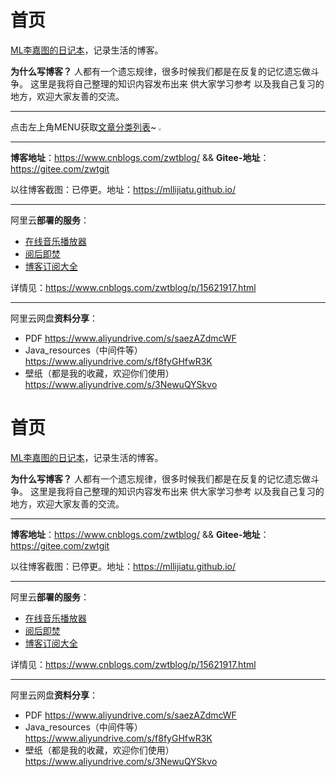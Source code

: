 # 首页

[ML李嘉图的日记本](http://47.100.252.149:8090/)，记录生活的博客。

**为什么写博客？**
人都有一个遗忘规律，很多时候我们都是在反复的记忆遗忘做斗争。
这里是我将自己整理的知识内容发布出来  供大家学习参考  以及我自己复习的地方，欢迎大家友善的交流。

------

点击左上角MENU获取[文章分类列表](https://www.cnblogs.com/zwtblog/tag/)~
<img src="https://img2020.cnblogs.com/blog/2465789/202111/2465789-20211117162931400-1188013263.png" style="zoom:25%;" />

------

**博客地址**：https://www.cnblogs.com/zwtblog/   &&  **Gitee-地址**：https://gitee.com/zwtgit    

以往博客截图：已停更。地址：https://mllijiatu.github.io/

------

阿里云**部署的服务**：

- [在线音乐播放器](http://47.100.252.149:264/)
- [阅后即焚](http://47.100.252.149:3000/)
- [博客订阅大全](http://47.100.252.149)

详情见：https://www.cnblogs.com/zwtblog/p/15621917.html

------

阿里云网盘**资料分享**：

- PDF https://www.aliyundrive.com/s/saezAZdmcWF
- Java_resources（中间件等）https://www.aliyundrive.com/s/f8fyGHfwR3K
- 壁纸（都是我的收藏，欢迎你们使用） https://www.aliyundrive.com/s/3NewuQYSkvo

# 首页

[ML李嘉图的日记本](http://47.100.252.149:8090/)，记录生活的博客。

**为什么写博客？**
人都有一个遗忘规律，很多时候我们都是在反复的记忆遗忘做斗争。
这里是我将自己整理的知识内容发布出来  供大家学习参考  以及我自己复习的地方，欢迎大家友善的交流。

------

**博客地址**：https://www.cnblogs.com/zwtblog/   &&  **Gitee-地址**：https://gitee.com/zwtgit    

以往博客截图：已停更。地址：https://mllijiatu.github.io/

------

阿里云**部署的服务**：

- [在线音乐播放器](http://47.100.252.149:264/)
- [阅后即焚](http://47.100.252.149:3000/)
- [博客订阅大全](http://47.100.252.149)

详情见：https://www.cnblogs.com/zwtblog/p/15621917.html

------

阿里云网盘**资料分享**：

- PDF https://www.aliyundrive.com/s/saezAZdmcWF
- Java_resources（中间件等）https://www.aliyundrive.com/s/f8fyGHfwR3K
- 壁纸（都是我的收藏，欢迎你们使用） https://www.aliyundrive.com/s/3NewuQYSkvo

